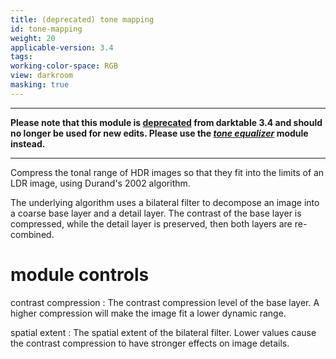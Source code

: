 ```yaml
---
title: (deprecated) tone mapping
id: tone-mapping
weight: 20
applicable-version: 3.4
tags: 
working-color-space: RGB 
view: darkroom
masking: true
---
```


---

**Please note that this module is [deprecated](../../darkroom/processing-modules/deprecated.md) from darktable 3.4 and should no longer be used for new edits. Please use the [_tone equalizer_](./tone-equalizer.md) module instead.**

---

Compress the tonal range of HDR images so that they fit into the limits of an LDR image, using Durand's 2002 algorithm. 

The underlying algorithm uses a bilateral filter to decompose an image into a coarse base layer and a detail layer. The contrast of the base layer is compressed, while the detail layer is preserved, then both layers are re-combined.

# module controls

contrast compression
: The contrast compression level of the base layer. A higher compression will make the image fit a lower dynamic range.

spatial extent
: The spatial extent of the bilateral filter. Lower values cause the contrast compression to have stronger effects on image details.

